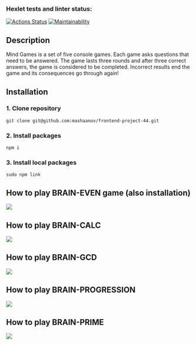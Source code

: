 ### Hexlet tests and linter status:
[![Actions Status](https://github.com/mashaanov/frontend-project-44/actions/workflows/hexlet-check.yml/badge.svg)](https://github.com/mashaanov/frontend-project-44/actions)
[![Maintainability](https://api.codeclimate.com/v1/badges/7c3185013b455d214509/maintainability)](https://codeclimate.com/github/mashaanov/frontend-project-44/maintainability)
## Description

Mind Games is a set of five console games. Each game asks questions that need to be answered. The game lasts three rounds and after three correct answers, the game is considered to be completed. Incorrect results end the game and its consequences go through again!

## Installation

### 1. Clone repository
    git clone git@github.com:mashaanov/frontend-project-44.git
### 2. Install packages
    npm i
### 3. Install local packages
    sudo npm link

## How to play BRAIN-EVEN game (also installation)

<a href="https://asciinema.org/a/EvZ2hD11lHYoL9lOO8BoYVlko" target="_blank"><img src="https://asciinema.org/a/EvZ2hD11lHYoL9lOO8BoYVlko.svg" /></a>

## How to play BRAIN-CALC

<a href="https://asciinema.org/a/bIpqsfqBNTOFkJr3jrV9gZWnv" target="_blank"><img src="https://asciinema.org/a/bIpqsfqBNTOFkJr3jrV9gZWnv.svg" /></a>

## How to play BRAIN-GCD

<a href="https://asciinema.org/a/BsX4vJ8idLmVigRJWRJQ8PCE1" target="_blank"><img src="https://asciinema.org/a/BsX4vJ8idLmVigRJWRJQ8PCE1.svg" /></a>

## How to play BRAIN-PROGRESSION

<a href="https://asciinema.org/a/zmF6a4oaGKqK8pQAYAh2AIyhS" target="_blank"><img src="https://asciinema.org/a/zmF6a4oaGKqK8pQAYAh2AIyhS.svg" /></a>

## How to play BRAIN-PRIME

<a href="https://asciinema.org/a/bVDcTQOZmNYFQ1mu5nxy5iGcc" target="_blank"><img src="https://asciinema.org/a/bVDcTQOZmNYFQ1mu5nxy5iGcc.svg"
/></a>

